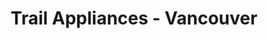 ---
title: "Trail Appliances - Vancouver"
url: /vancouver/trail-appliances-vancouver/
shop: Elektronik
---